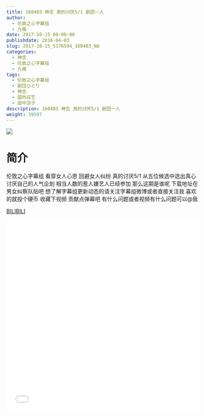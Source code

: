 ```yaml
---
title: 160403 神舌 真的讨厌5/1 剧团一人
author: 
  - 伦敦之心字幕组
  - 九條
date: 2017-10-15 00:00:00
publishdate: 2016-04-03
slug: 2017-10-15_5176594_160403_NA
categories: 
  - 神舌
  - 伦敦之心字幕组
  - 九條
tags: 
  - 伦敦之心字幕组
  - 剧団ひとり
  - 神舌
  - 国外综艺
  - 田中涼子
description: 160403 神舌 真的讨厌5/1 剧团一人
weight: 39597
---
```


![](https://i.imgur.com/zhqZZje.jpg)

# 简介  
伦敦之心字幕组 看穿女人心思 回避女人纠纷 真的讨厌5/1 从五位候选中选出真心讨厌自己的人气企划 相当人数的惹人嫌艺人已经参加 那么这期是谁呢 下载地址在男女纠察队贴吧 想了解字幕组更新动态的请关注字幕组微博或者直接关注我 喜欢的就投个硬币 收藏下视频 贡献点弹幕吧
有什么问题或者视频有什么问题可以@我

  [BILIBILI](https://www.bilibili.com/video/av5176594/)


  <iframe src="//www.bilibili.com/html/html5player.html?cid=8412935&aid=5176594" width="100%" height="500" frameborder="0" allowfullscreen="allowfullscreen"></iframe>
